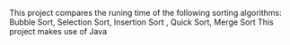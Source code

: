  This project compares the runing time of the following sorting algorithms: Bubble Sort, Selection Sort, Insertion Sort , Quick Sort, Merge Sort
 This project makes use of Java
